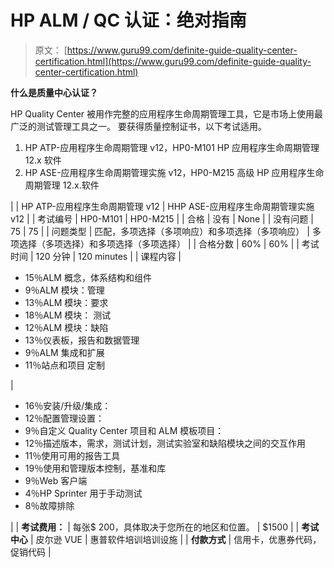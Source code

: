 # HP ALM / QC 认证：绝对指南

> 原文： [https://www.guru99.com/definite-guide-quality-center-certification.html](https://www.guru99.com/definite-guide-quality-center-certification.html)

**什么是质量中心认证？**

HP Quality Center 被用作完整的应用程序生命周期管理工具，它是市场上使用最广泛的测试管理工具之一。 要获得质量控制证书，以下考试适用。

1.  HP ATP-应用程序生命周期管理 v12，HP0-M101 HP 应用程序生命周期管理 12.x 软件
2.  HP ASE-应用程序生命周期管理实施 v12，HP0-M215 高级 HP 应用程序生命周期管理 12.x.软件

|  | HP ATP-应用程序生命周期管理 v12 | HHP ASE-应用程序生命周期管理实施 v12 |
| 考试编号 | HP0-M101 | HP0-M215 |
| 合格 | 没有 | None |
| 没有问题 | 75 | 75 |
| 问题类型 | 匹配，多项选择（多项响应）和多项选择（多项响应） | 多项选择（多项选择）和多项选择（多项选择） |
| 合格分数 | 60% | 60% |
| 考试时间 | 120 分钟 | 120 minutes |
| 课程内容 | 

*   15％ALM 概念，体系结构和组件
*   9％ALM 模块：管理
*   13％ALM 模块：要求
*   18％ALM 模块： 测试
*   12％ALM 模块：缺陷
*   13％仪表板，报告和数据管理
*   9％ALM 集成和扩展
*   11％站点和项目 定制

 | 

*   16％安装/升级/集成：
*   12％配置管理设置：
*   9％自定义 Quality Center 项目和 ALM 模板项目：
*   12％描述版本，需求，测试计划，测试实验室和缺陷模块之间的交互作用
*   11％使用可用的报告工具
*   19％使用和管理版本控制，基准和库
*   9％Web 客户端
*   4％HP Sprinter 用于手动测试
*   8％故障排除

 |
| **考试费用：** | 每张$ 200，具体取决于您所在的地区和位置。 | $1500 |
| **考试中心** | 皮尔逊 VUE | 惠普软件培训培训设施 |
| **付款方式** | 信用卡，优惠券代码，促销代码 |